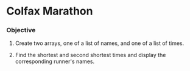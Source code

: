 # Colfax Marathon

### Objective

1. Create two arrays, one of a list of names, and one of a list of times. 

2. Find the shortest and second shortest times and display the corresponding runner's names.
